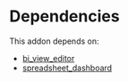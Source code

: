 # Dependencies

This addon depends on:

- [bi_view_editor](https://github.com/bringout/oca-report)
- [spreadsheet_dashboard](https://github.com/bringout/oca-ocb-report/tree/1fa5e9aba1b5bd77f5cd2aaa7f6c249351fee6c6/odoo-bringout-oca-ocb-spreadsheet_dashboard)
